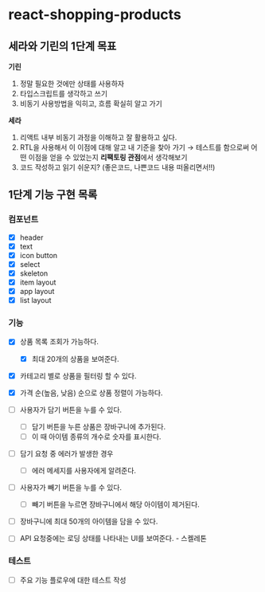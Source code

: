 # react-shopping-products

## 세라와 기린의 1단계 목표

**기린**

1. 정말 필요한 것에만 상태를 사용하자
2. 타입스크립트를 생각하고 쓰기
3. 비동기 사용방법을 익히고, 흐름 확실히 알고 가기

**세라**

1. 리액트 내부 비동기 과정을 이해하고 잘 활용하고 싶다.
2. RTL을 사용해서 이 이점에 대해 알고 내 기준을 찾아 가기 → 테스트를 함으로써 어떤 이점을 얻을 수 있었는지 **리팩토링 관점**에서 생각해보기
3. 코드 작성하고 읽기 쉬운지? (좋은코드, 나쁜코드 내용 떠올리면서!!)

## 1단계 기능 구현 목록

### 컴포넌트

- [x] header
- [x] text
- [x] icon button
- [x] select
- [x] skeleton
- [x] item layout
- [x] app layout
- [x] list layout

### 기능

- [x] 상품 목록 조회가 가능하다.
  - [x] 최대 20개의 상품을 보여준다.
- [x] 카테고리 별로 상품을 필터링 할 수 있다.
- [x] 가격 순(높음, 낮음) 순으로 상품 정렬이 가능하다.
- [ ] 사용자가 담기 버튼을 누를 수 있다.
  - [ ] 담기 버튼을 누른 상품은 장바구니에 추가된다.
  - [ ] 이 때 아이템 종류의 개수로 숫자를 표시한다.
- [ ] 담기 요청 중 에러가 발생한 경우
  - [ ] 에러 메세지를 사용자에게 알려준다.
- [ ] 사용자가 빼기 버튼을 누를 수 있다.
  - [ ] 빼기 버튼을 누르면 장바구니에서 해당 아이템이 제거된다.
- [ ] 장바구니에 최대 50개의 아이템을 담을 수 있다.

- [ ] API 요청중에는 로딩 상태를 나타내는 UI를 보여준다. - 스켈레톤

### 테스트

- [ ] 주요 기능 플로우에 대한 테스트 작성
